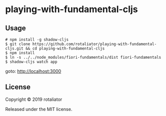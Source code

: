 # playing-with-fundamental-cljs

## Usage

    # npm install -g shadow-cljs
    $ git clone https://github.com/rotaliator/playing-with-fundamental-cljs.git && cd playing-with-fundamental-cljs
    $ npm install
    $ ln -s ../../node_modules/fiori-fundamentals/dist fiori-fundamentals
    $ shadow-cljs watch app

goto: [http://localhost:3000](http://localhost:3000)

## License

Copyright © 2019 rotaliator

Released under the MIT license.


